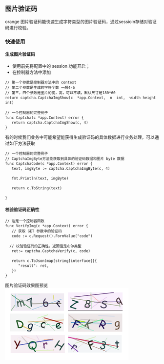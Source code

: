 ## 图片验证码
orange 图片验证码能快速生成字符类型的图片验证码，通过sessioin存储对验证码进行校验。



### 快速使用

#### 生成图片验证码
- 使用前先将配置中的 session 功能开启；
- 在控制器方法中添加
```
// 第一个参数是控制器方法中的 context
// 第二个参数是生成的字符个数 一般4-6
// 第三，四个参数是图片的宽，高，可以不填，默认尺寸是180*60
return captcha.CaptchaImgShow(c  *app.Context,  n  int,  width height int)

// 一个控制器的完整例子
func Captcha(c *app.Context) error {
   return captcha.CaptchaImgShow(c, 4)
}
```
有的时候我们业务中可能希望能获得生成验证码的具体数据进行业务处理，可以通过如下方法获取

~~~
// 一个控制器的完整例子
// CaptchaImgByte方法能获取到具体的验证码数据和图片 byte 数据
func CaptchaCode(c *app.Context) error {
   text, imgByte := captcha.CaptchaImgByte(c, 4)
   
   fmt.Println(text, imgByte)
   
   return c.ToString(text)

}
~~~




####  校验验证码正确性
~~~
// 这是一个控制器函数
func VerifyImg(c *app.Context) error {
   // 获取 GET 参数中的验证码 
   code := c.Request().FormValue("code")

  // 校验验证码的正确性，返回值是布尔类型
   ret:= captcha.CaptchaVerify(c, code)

   return c.ToJson(map[string]interface{}{
      "result": ret,
   })
}
~~~

图片验证码效果图预览
![](../images/screenshot_1577434714010.png)


